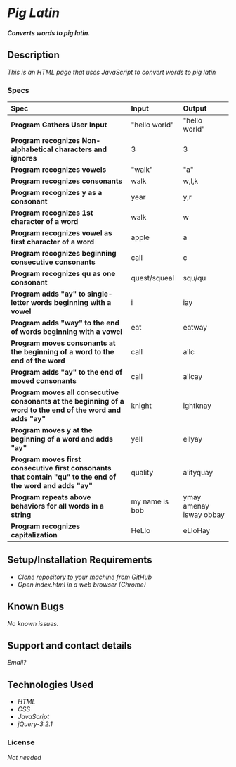 # _Pig Latin_

#### _Converts words to pig latin._

## Description

_This is an HTML page that uses JavaScript to convert words to pig latin_


### Specs
| Spec | Input | Output |
| :-------------     | :------------- | :------------- |
| **Program Gathers User Input** |  "hello world" |  "hello world" |
| **Program recognizes Non-alphabetical characters and ignores** | 3  | 3  |
| **Program recognizes vowels** |  "walk" |  "a" |
| **Program recognizes consonants** |  walk | w,l,k  |
| **Program recognizes y as a consonant** | year  | y,r  |
| **Program recognizes 1st character of a word** | walk  | w |
| **Program recognizes vowel as first character of a word** |  apple | a  |
| **Program recognizes beginning consecutive consonants** | call  | c |
| **Program recognizes qu as one consonant** | quest/squeal  | squ/qu|
| **Program adds "ay" to single-letter words beginning with a vowel** | i  |  iay |
| **Program adds "way" to the end of words beginning with a vowel** | eat | eatway  |
| **Program moves consonants at the beginning of a word to the end of the word** | call  | allc  |
| **Program adds "ay" to the end of moved consonants** | call  | allcay |
| **Program moves all consecutive consonants at the beginning of a word to the end of the word and adds "ay"** | knight | ightknay  |
| **Program moves y at the beginning of a word and adds "ay"** | yell | ellyay  |
| **Program moves first consecutive first consonants that contain "qu" to the end of the word and adds "ay"** | quality  | alityquay  |
| **Program repeats above behaviors for all words in a string** |  my name is bob | ymay amenay isway obbay  |
| **Program recognizes capitalization** | HeLlo  | eLloHay |

## Setup/Installation Requirements

* _Clone repository to your machine from GitHub_
* _Open index.html in a web browser (Chrome)_

## Known Bugs

_No known issues._

## Support and contact details

_Email?_

## Technologies Used

* _HTML_
* _CSS_
* _JavaScript_
* _jQuery-3.2.1_

### License

*Not needed*
